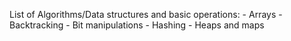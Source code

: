 List of Algorithms/Data structures and basic operations:
	- Arrays
	- Backtracking
	- Bit manipulations
	- Hashing
	- Heaps and maps